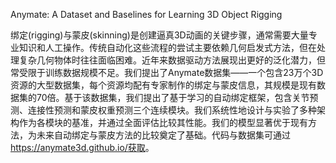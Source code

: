 Anymate: A Dataset and Baselines for Learning 3D Object Rigging

绑定(rigging)与蒙皮(skinning)是创建逼真3D动画的关键步骤，通常需要大量专业知识和人工操作。传统自动化这些流程的尝试主要依赖几何启发式方法，但在处理复杂几何物体时往往面临困难。近年来数据驱动方法展现出更好的泛化潜力，但常受限于训练数据规模不足。我们提出了Anymate数据集——一个包含23万个3D资源的大型数据集，每个资源均配有专家制作的绑定与蒙皮信息，其规模是现有数据集的70倍。基于该数据集，我们提出了基于学习的自动绑定框架，包含关节预测、连接性预测和蒙皮权重预测三个连续模块。我们系统性地设计与实验了多种架构作为各模块的基准，并通过全面评估比较其性能。我们的模型显著优于现有方法，为未来自动绑定与蒙皮方法的比较奠定了基础。代码与数据集可通过<https://anymate3d.github.io/获取>。

